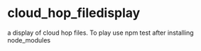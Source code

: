 # cloud_hop_filedisplay
a display of cloud hop files. To play use npm test after installing node_modules
